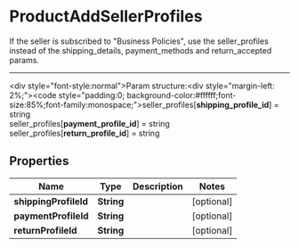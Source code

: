 

# ProductAddSellerProfiles

If the seller is subscribed to \"Business Policies\", use the seller_profiles instead of the shipping_details, payment_methods and return_accepted params.<hr><div style=\"font-style:normal\">Param structure:<div style=\"margin-left: 2%;\"><code style=\"padding:0; background-color:#ffffff;font-size:85%;font-family:monospace;\">seller_profiles[<b>shipping_profile_id</b>] = string</br>seller_profiles[<b>payment_profile_id</b>] = string</br>seller_profiles[<b>return_profile_id</b>] = string</br></code></div></div>

## Properties

Name | Type | Description | Notes
------------ | ------------- | ------------- | -------------
**shippingProfileId** | **String** |  |  [optional]
**paymentProfileId** | **String** |  |  [optional]
**returnProfileId** | **String** |  |  [optional]



